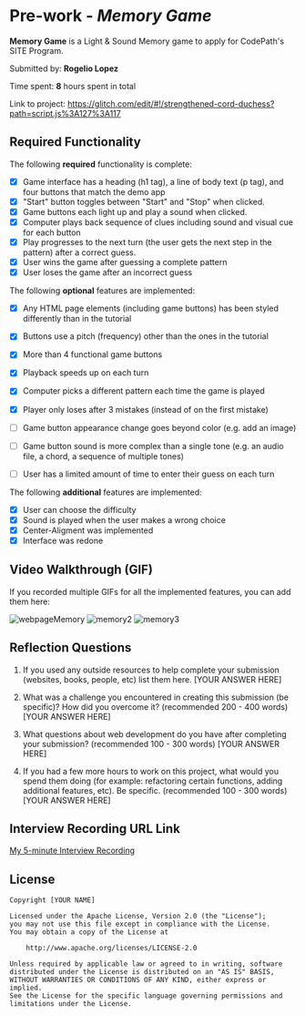 # Pre-work - *Memory Game*

**Memory Game** is a Light & Sound Memory game to apply for CodePath's SITE Program. 

Submitted by: **Rogelio Lopez**

Time spent: **8** hours spent in total

Link to project: https://glitch.com/edit/#!/strengthened-cord-duchess?path=script.js%3A127%3A117

## Required Functionality

The following **required** functionality is complete:

* [x] Game interface has a heading (h1 tag), a line of body text (p tag), and four buttons that match the demo app
* [x] "Start" button toggles between "Start" and "Stop" when clicked. 
* [x] Game buttons each light up and play a sound when clicked. 
* [x] Computer plays back sequence of clues including sound and visual cue for each button
* [x] Play progresses to the next turn (the user gets the next step in the pattern) after a correct guess. 
* [x] User wins the game after guessing a complete pattern
* [x] User loses the game after an incorrect guess

The following **optional** features are implemented:

* [x] Any HTML page elements (including game buttons) has been styled differently than in the tutorial
* [x] Buttons use a pitch (frequency) other than the ones in the tutorial
* [x] More than 4 functional game buttons
* [x] Playback speeds up on each turn
* [x] Computer picks a different pattern each time the game is played
* [x] Player only loses after 3 mistakes (instead of on the first mistake)
* [ ] Game button appearance change goes beyond color (e.g. add an image)
* [ ] Game button sound is more complex than a single tone (e.g. an audio file, a chord, a sequence of multiple tones)
* [ ] User has a limited amount of time to enter their guess on each turn


The following **additional** features are implemented:
* [x] User can choose the difficulty
* [x] Sound is played when the user makes a wrong choice
* [x] Center-Aligment was implemented
* [x] Interface was redone 

## Video Walkthrough (GIF)

If you recorded multiple GIFs for all the implemented features, you can add them here:

![webpageMemory](https://user-images.githubusercontent.com/50154289/161367627-125cf140-3dfd-45bd-a543-039081524a2a.gif)
![memory2](https://user-images.githubusercontent.com/50154289/161367857-5da382ba-c111-4174-9fcb-df2f37249538.gif)
![memory3](https://user-images.githubusercontent.com/50154289/161367860-d988c59a-20f2-43f2-be70-044c770dcc45.gif)

## Reflection Questions
1. If you used any outside resources to help complete your submission (websites, books, people, etc) list them here. 
[YOUR ANSWER HERE]

2. What was a challenge you encountered in creating this submission (be specific)? How did you overcome it? (recommended 200 - 400 words) 
[YOUR ANSWER HERE]

3. What questions about web development do you have after completing your submission? (recommended 100 - 300 words) 
[YOUR ANSWER HERE]

4. If you had a few more hours to work on this project, what would you spend them doing (for example: refactoring certain functions, adding additional features, etc). Be specific. (recommended 100 - 300 words) 
[YOUR ANSWER HERE]



## Interview Recording URL Link

[My 5-minute Interview Recording](your-link-here)


## License

    Copyright [YOUR NAME]

    Licensed under the Apache License, Version 2.0 (the "License");
    you may not use this file except in compliance with the License.
    You may obtain a copy of the License at

        http://www.apache.org/licenses/LICENSE-2.0

    Unless required by applicable law or agreed to in writing, software
    distributed under the License is distributed on an "AS IS" BASIS,
    WITHOUT WARRANTIES OR CONDITIONS OF ANY KIND, either express or implied.
    See the License for the specific language governing permissions and
    limitations under the License.
